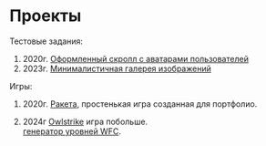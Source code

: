 # Проекты
Тестовые задания:<br/>
1) 2020г. [Оформленный скролл с аватарами пользователей](https://lichinkakote.github.io/PipBoyScroll/)<br/>
2) 2023г. [Минималистичная галерея изображений](https://github.com/LichinkaKote/Scroll_Gallery)<br/>

Игры:
1) 2020г. [Ракета](https://github.com/LichinkaKote/RocketGameWebGL/), простенькая игра созданная для портфолио.

2) 2024г [Owlstrike](https://lichinkakote.itch.io/owlstrike) игра побольше.<br/>
[генератор уровней WFC](https://lichinkakote.github.io/GeneratorWFC/).<br/>
